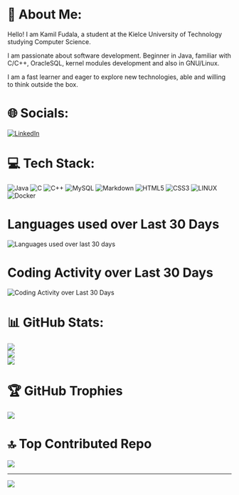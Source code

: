 # 💫 About Me:
Hello! I am Kamil Fudala, a student at the Kielce University of Technology studying Computer Science. 

I am passionate about software development. Beginner in Java, familiar with C/C++, OracleSQL, kernel modules development and also in GNU/Linux.

I am a fast learner and eager to explore new technologies, able and willing to think outside the box.

# 🌐 Socials:
[![LinkedIn](https://img.shields.io/badge/LinkedIn-%230077B5.svg?logo=linkedin&logoColor=white)](https://linkedin.com/in/kamil-fudala) 

# 💻 Tech Stack:
![Java](https://img.shields.io/badge/java-%23ED8B00.svg?style=for-the-badge&logo=java&logoColor=white) 
![C](https://img.shields.io/badge/c-%2300599C.svg?style=for-the-badge&logo=c&logoColor=white) 
![C++](https://img.shields.io/badge/c++-%2300599C.svg?style=for-the-badge&logo=c%2B%2B&logoColor=white)
![MySQL](https://img.shields.io/badge/mysql-%2300f.svg?style=for-the-badge&logo=mysql&logoColor=white) 
![Markdown](https://img.shields.io/badge/markdown-%23000000.svg?style=for-the-badge&logo=markdown&logoColor=white) 
![HTML5](https://img.shields.io/badge/html5-%23E34F26.svg?style=for-the-badge&logo=html5&logoColor=white) 
![CSS3](https://img.shields.io/badge/css3-%231572B6.svg?style=for-the-badge&logo=css3&logoColor=white) 
![LINUX](https://img.shields.io/badge/Linux-FCC624?style=for-the-badge&logo=linux&logoColor=black) 
![Docker](https://img.shields.io/badge/docker-%230db7ed.svg?style=for-the-badge&logo=docker&logoColor=white)

# Languages used over Last 30 Days
![Languages used over last 30 days](https://wakatime.com/share/@af25458a-7b17-4610-9e23-863caf9e5f12/90f254ad-edd2-4b98-b9e5-ff8b8879ace0.png)

# Coding Activity over Last 30 Days
![Coding Activity over Last 30 Days](https://wakatime.com/share/@af25458a-7b17-4610-9e23-863caf9e5f12/3efbda8c-2924-419b-87b7-ec24c7ccebd6.png)

# 📊 GitHub Stats:
![](https://github-readme-stats.vercel.app/api?username=FreakyF&theme=tokyonight&hide_border=false&include_all_commits=true&count_private=true)<br/>
![](https://github-readme-streak-stats.herokuapp.com/?user=FreakyF&theme=tokyonight&hide_border=false)<br/>
![](https://github-readme-stats.vercel.app/api/top-langs/?username=FreakyF&theme=tokyonight&hide_border=false&include_all_commits=true&count_private=true&layout=compact)

# 🏆 GitHub Trophies
![](https://github-profile-trophy.vercel.app/?username=FreakyF&theme=tokyonight&no-frame=false&no-bg=false&margin-w=4)

# 🔝 Top Contributed Repo
![](https://github-contributor-stats.vercel.app/api?username=FreakyF&limit=5&theme=tokyonight&combine_all_yearly_contributions=true)

---
[![](https://visitcount.itsvg.in/api?id=FreakyF&icon=1&color=1)](https://visitcount.itsvg.in)
